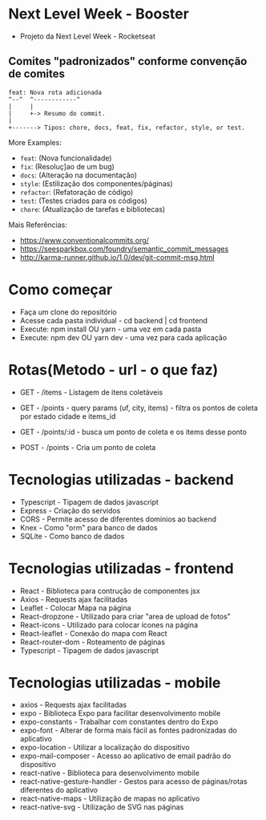 # Next Level Week - Booster

- Projeto da Next Level Week - Rocketseat

## Comites "padronizados" conforme convenção de comites

```
feat: Nova rota adicionada
^--^  ^------------^
|     |
|     +-> Resumo do commit.
|
+-------> Tipos: chore, docs, feat, fix, refactor, style, or test.
```

More Examples:

- `feat`: (Nova funcionalidade)
- `fix`: (Resoluç]ao de um bug)
- `docs`: (Alteração na documentação)
- `style`: (Estilização dos componentes/páginas)
- `refactor`: (Refatoração de código)
- `test`: (Testes criados para os códigos)
- `chore`: (Atualização de tarefas e bibliotecas)

Mais Referências:

- https://www.conventionalcommits.org/
- https://seesparkbox.com/foundry/semantic_commit_messages
- http://karma-runner.github.io/1.0/dev/git-commit-msg.html

# Como começar

- Faça um clone do repositório
- Acesse cada pasta individual - cd backend | cd frontend
- Execute: npm install OU yarn - uma vez em cada pasta
- Execute: npm dev OU yarn dev - uma vez para cada aplicação

# Rotas(Metodo - url - o que faz)

- GET - /items - Listagem de itens coletáveis

- GET - /points - query params (uf, city, items) - filtra os pontos de coleta por estado cidade e items_id
- GET - /points/:id - busca um ponto de coleta e os items desse ponto
- POST - /points - Cria um ponto de coleta

# Tecnologias utilizadas - backend

- Typescript - Tipagem de dados javascript
- Express - Criação do servidos
- CORS - Permite acesso de diferentes dominios ao backend
- Knex - Como "orm" para banco de dados
- SQLite - Como banco de dados

# Tecnologias utilizadas - frontend

- React - Biblioteca para contrução de componentes jsx
- Axios - Requests ajax facilitadas
- Leaflet - Colocar Mapa na página
- React-dropzone - Utilizado para criar "area de upload de fotos"
- React-icons - Utilizado para colocar ícones na página
- React-leaflet - Conexão do mapa com React
- React-router-dom - Roteamento de páginas
- Typescript - Tipagem de dados javascript

# Tecnologias utilizadas - mobile

- axios - Requests ajax facilitadas
- expo - Biblioteca Expo para facilitar desenvolvimento mobile
- expo-constants - Trabalhar com constantes dentro do Expo
- expo-font - Alterar de forma mais fácil as fontes padronizadas do aplicativo
- expo-location - Utilizar a localização do dispositivo
- expo-mail-composer - Acesso ao aplicativo de email padrão do dispositivo
- react-native - Biblioteca para desenvolvimento mobile
- react-native-gesture-handler - Gestos para acesso de páginas/rotas diferentes do aplicativo
- react-native-maps - Utilização de mapas no aplicativo
- react-native-svg - Utilização de SVG nas páginas
